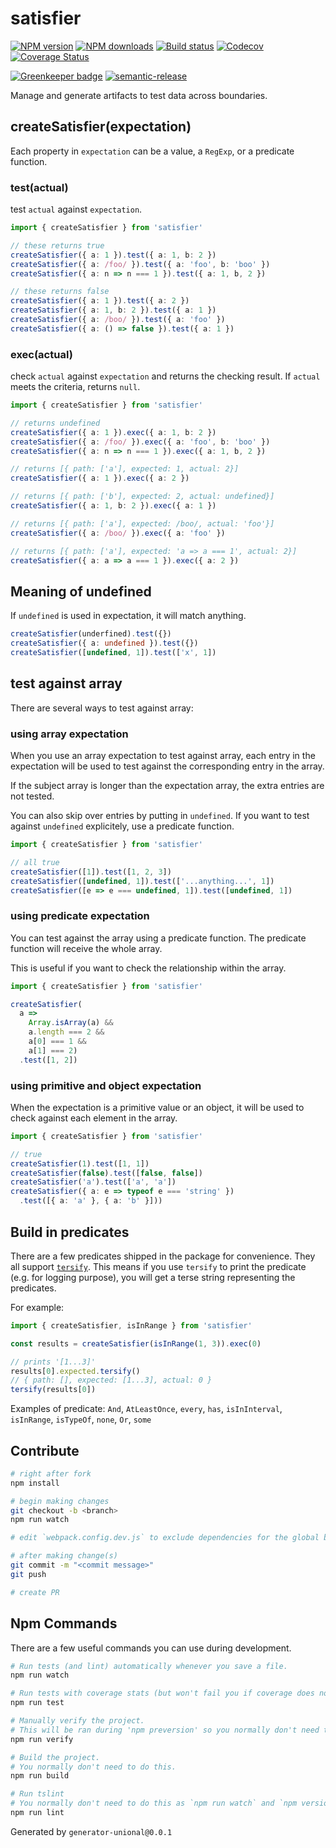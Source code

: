 # satisfier

[![NPM version][npm-image]][npm-url]
[![NPM downloads][downloads-image]][downloads-url]
[![Build status][travis-image]][travis-url]
[![Codecov][codecov-image]][codecov-url]
[![Coverage Status][coveralls-image]][coveralls-url]

[![Greenkeeper badge][green-keeper-image]][green-keeper-url]
[![semantic-release][semantic-release-image]][semantic-release-url]

Manage and generate artifacts to test data across boundaries.

## createSatisfier(expectation)

Each property in `expectation` can be a value, a `RegExp`, or a predicate function.

### test(actual)

test `actual` against `expectation`.

```ts
import { createSatisfier } from 'satisfier'

// these returns true
createSatisfier({ a: 1 }).test({ a: 1, b: 2 })
createSatisfier({ a: /foo/ }).test({ a: 'foo', b: 'boo' })
createSatisfier({ a: n => n === 1 }).test({ a: 1, b, 2 })

// these returns false
createSatisfier({ a: 1 }).test({ a: 2 })
createSatisfier({ a: 1, b: 2 }).test({ a: 1 })
createSatisfier({ a: /boo/ }).test({ a: 'foo' })
createSatisfier({ a: () => false }).test({ a: 1 })
```

### exec(actual)

check `actual` against `expectation` and returns the checking result.
If `actual` meets the criteria, returns `null`.

```ts
import { createSatisfier } from 'satisfier'

// returns undefined
createSatisfier({ a: 1 }).exec({ a: 1, b: 2 })
createSatisfier({ a: /foo/ }).exec({ a: 'foo', b: 'boo' })
createSatisfier({ a: n => n === 1 }).exec({ a: 1, b, 2 })

// returns [{ path: ['a'], expected: 1, actual: 2}]
createSatisfier({ a: 1 }).exec({ a: 2 })

// returns [{ path: ['b'], expected: 2, actual: undefined}]
createSatisfier({ a: 1, b: 2 }).exec({ a: 1 })

// returns [{ path: ['a'], expected: /boo/, actual: 'foo'}]
createSatisfier({ a: /boo/ }).exec({ a: 'foo' })

// returns [{ path: ['a'], expected: 'a => a === 1', actual: 2}]
createSatisfier({ a: a => a === 1 }).exec({ a: 2 })
```

## Meaning of undefined

If `undefined` is used in expectation, it will match anything.

```ts
createSatisfier(underfined).test({})
createSatisfier({ a: undefined }).test({})
createSatisfier([undefined, 1]).test(['x', 1])
```

## test against array

There are several ways to test against array:

### using array expectation

When you use an array expectation to test against array,
each entry in the expectation will be used to test against the corresponding entry in the array.

If the subject array is longer than the expectation array,
the extra entries are not tested.

You can also skip over entries by putting in `undefined`.
If you want to test against `undefined` explicitely, use a predicate function.

```ts
import { createSatisfier } from 'satisfier'

// all true
createSatisfier([1]).test([1, 2, 3])
createSatisfier([undefined, 1]).test(['...anything...', 1])
createSatisfier([e => e === undefined, 1]).test([undefined, 1])
```

### using predicate expectation

You can test against the array using a predicate function.
The predicate function will receive the whole array.

This is useful if you want to check the relationship within the array.

```ts
import { createSatisfier } from 'satisfier'

createSatisfier(
  a =>
    Array.isArray(a) &&
    a.length === 2 &&
    a[0] === 1 &&
    a[1] === 2)
  .test([1, 2])
```

### using primitive and object expectation

When the expectation is a primitive value or an object,
it will be used to check against each element in the array.

```ts
import { createSatisfier } from 'satisfier'

// true
createSatisfier(1).test([1, 1])
createSatisfier(false).test([false, false])
createSatisfier('a').test(['a', 'a'])
createSatisfier({ a: e => typeof e === 'string' })
  .test([{ a: 'a' }, { a: 'b' }]))

```

## Build in predicates

There are a few predicates shipped in the package for convenience.
They all support [`tersify`](https://github.com/unional/tersify).
This means if you use `tersify` to print the predicate (e.g. for logging purpose),
you will get a terse string representing the predicates.

For example:

```ts
import { createSatisfier, isInRange } from 'satisfier'

const results = createSatisfier(isInRange(1, 3)).exec(0)

// prints '[1...3]'
results[0].expected.tersify()
// { path: [], expected: [1...3], actual: 0 }
tersify(results[0])
```

Examples of predicate: `And`, `AtLeastOnce`, `every`, `has`, `isInInterval`, `isInRange`, `isTypeOf`, `none`, `Or`, `some`

## Contribute

```sh
# right after fork
npm install

# begin making changes
git checkout -b <branch>
npm run watch

# edit `webpack.config.dev.js` to exclude dependencies for the global build.

# after making change(s)
git commit -m "<commit message>"
git push

# create PR
```

## Npm Commands

There are a few useful commands you can use during development.

```sh
# Run tests (and lint) automatically whenever you save a file.
npm run watch

# Run tests with coverage stats (but won't fail you if coverage does not meet criteria)
npm run test

# Manually verify the project.
# This will be ran during 'npm preversion' so you normally don't need to run this yourself.
npm run verify

# Build the project.
# You normally don't need to do this.
npm run build

# Run tslint
# You normally don't need to do this as `npm run watch` and `npm version` will automatically run lint for you.
npm run lint
```

Generated by `generator-unional@0.0.1`

[npm-image]: https://img.shields.io/npm/v/satisfier.svg?style=flat
[npm-url]: https://npmjs.org/package/satisfier
[downloads-image]: https://img.shields.io/npm/dm/satisfier.svg?style=flat
[downloads-url]: https://npmjs.org/package/satisfier
[travis-image]: https://img.shields.io/travis/unional/satisfier/master.svg?style=flat
[travis-url]: https://travis-ci.org/unional/satisfier?branch=master
[codecov-image]: https://codecov.io/gh/unional/satisfier/branch/master/graph/badge.svg
[codecov-url]: https://codecov.io/gh/unional/satisfier
[coveralls-image]: https://coveralls.io/repos/github/unional/satisfier/badge.svg
[coveralls-url]: https://coveralls.io/github/unional/satisfier
[green-keeper-image]:
https://badges.greenkeeper.io/unional/satisfier.svg
[green-keeper-url]:https://greenkeeper.io/
[semantic-release-image]:https://img.shields.io/badge/%20%20%F0%9F%93%A6%F0%9F%9A%80-semantic--release-e10079.svg
[semantic-release-url]:https://github.com/semantic-release/semantic-release
